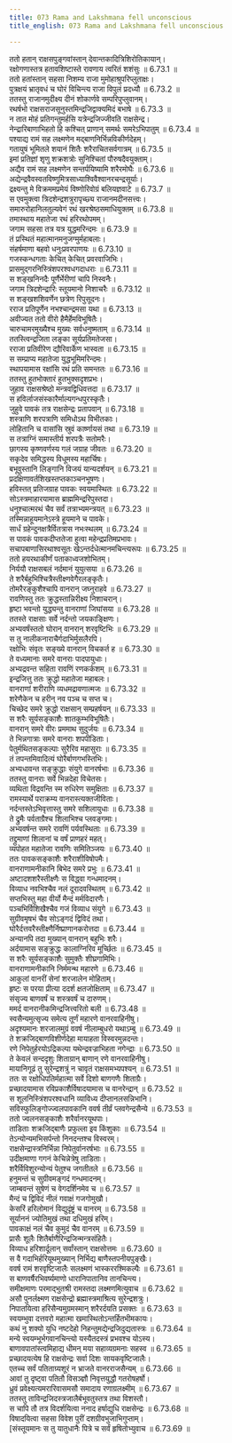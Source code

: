 ```yaml
---
title: 073 Rama and Lakshmana fell unconscious
title_english: 073 Rama and Lakshmana fell unconscious

---
```

<div class="audioEmbed"  caption="श्रीराम-हरिसीताराममूर्ति-घनपाठिभ्यां वचनम्" src="https://archive.org/download/Ramayana-recitation-Sriram-harisItArAmamUrti-Ghanapaati-v2/Kanda_6/Kanda_6_YK-073-Rama_and_Lakshmana_fell_unconscious_0.mp3"></div>

ततो हतान् राक्षसपुङ्गवांस्तान् देवान्तकादित्रिशिरोतिकायान्।  
रक्षोगणास्तत्र हतावशिष्टास्ते रावणाय त्वरितं शशंसुः ॥ 6.73.1 ॥   
ततो हतांस्तान् सहसा निशम्य राजा मुमोहाश्रुपरिप्लुताक्षः।  
पुत्रक्षयं भ्रातृवधं च घोरं विचिन्त्य राजा विपुलं प्रदध्यौ ॥ 6.73.2 ॥   
ततस्तु राजानमुदीक्ष्य दीनं शोकार्णवे सम्परिपुप्लुवानम्।  
रथर्षभो राक्षसराजसूनुस्तमिन्द्रजिद्वाक्यमिदं बभाषे ॥ 6.73.3 ॥   
न तात मोहं प्रतिगन्तुमर्हसि यत्रेन्द्रजिज्जीवति राक्षसेन्द्र।  
नेन्द्रारिबाणाभिहतो हि कश्चित् प्राणान् समर्थः समरेऽभिपातुम् ॥ 6.73.4 ॥   
पश्याद्य रामं सह लक्ष्मणेन मद्बाणनिर्भिन्नविकीर्णदेहम्।  
गतायुषं भूमितले शयानं शितैः शरैराचितसर्वगात्रम् ॥ 6.73.5 ॥   
इमां प्रतिज्ञां शृणु शक्रशत्रोः सुनिश्चितां पौरुषदैवयुक्ताम्।  
अद्यैव रामं सह लक्ष्मणेन सन्तर्पयिष्यामि शरैरमोघैः ॥ 6.73.6 ॥   
अद्येन्द्रवैवस्वतविष्णुमित्रसाध्याश्विवैश्वानरचन्द्रसूर्याः।  
द्रक्ष्यन्तु मे विक्रममप्रमेयं विष्णोरिवोग्रं बलियज्ञवाटे ॥ 6.73.7 ॥   
स एवमुक्त्वा त्रिदशेन्द्रशत्रुरापृच्छ्य राजानमदीनसत्त्वः।  
समारुरोहानिलतुल्यवेगं रथं खरश्रेष्ठसमाधियुक्तम् ॥ 6.73.8 ॥   
तमास्थाय महातेजा रथं हरिरथोपमम्।  
जगाम सहसा तत्र यत्र युद्धमरिन्दमः ॥ 6.73.9 ॥   
तं प्रस्थितं महात्मानमनुजग्मुर्महाबलाः।  
संहर्षमाणा बहवो धनुःप्रवरपाणयः ॥ 6.73.10 ॥   
गजस्कन्धगताः केचित् केचित् प्रवरवाजिभिः।  
प्रासमुद्गरनिस्त्रिंशपरश्वधगदाधराः ॥ 6.73.11 ॥   
स शङ्खनिनदैः पूर्णैर्भेरीणां चापि निस्वनैः।  
जगाम त्रिदशेन्द्रारिः स्तूयमानो निशाचरैः ॥ 6.73.12 ॥   
स शङ्खशशिवर्णेन छत्रेण रिपुसूदनः।  
रराज प्रतिपूर्णेन नभश्चान्द्रमसा यथा ॥ 6.73.13 ॥   
अवीज्यत ततो वीरो हैमैर्हेमविभूषितैः।  
चारुचामरमुख्यैश्च मुख्यः सर्वधनुष्मताम् ॥ 6.73.14 ॥   
ततस्त्विन्द्रजिता लङ्का सूर्यप्रतिमतेजसा।  
रराजा प्रतिवीरेण द्यौरिवार्केण भास्वता ॥ 6.73.15 ॥   
स सम्प्राप्य महातेजा युद्धभूमिमरिन्दमः।  
स्थापयामास रक्षांसि रथं प्रति समन्ततः ॥ 6.73.16 ॥   
ततस्तु हुतभोक्तारं हुतभुक्सदृशप्रभः।  
जुहाव राक्षसश्रेष्ठो मन्त्रवद्विधिवत्तदा ॥ 6.73.17 ॥   
स हविर्लाजसंस्कारैर्माल्यगन्धपुरस्कृतैः।  
जुहुवे पावकं तत्र राक्षसेन्द्रः प्रतापवान् ॥ 6.73.18 ॥   
शस्त्राणि शरपत्राणि समिधोऽथ विभीतकाः।  
लोहितानि च वासांसि स्रुवं कार्ष्णायसं तथा ॥ 6.73.19 ॥   
स तत्राग्निं समास्तीर्य शरपत्रैः सतोमरैः।  
छागस्य कृष्णवर्णस्य गलं जग्राह जीवतः ॥ 6.73.20 ॥   
सकृदेव समिद्धस्य विधूमस्य महार्चिषः।  
बभूवुस्तानि लिङ्गानि विजयं यान्यदर्शयन् ॥ 6.73.21 ॥   
प्रदक्षिणावर्तशिखस्तप्तकाञ्चनभूषणः।  
हविस्तत् प्रतिजग्राह पावकः स्वयमास्थितः ॥ 6.73.22 ॥   
सोऽस्त्रमाहारयामास ब्राह्ममिन्द्ररिपुस्तदा।  
धनुश्चात्मरथं चैव सर्वं तत्राभ्यमन्त्रयत् ॥ 6.73.23 ॥   
तस्मिन्नाहूयमानेऽस्त्रे हूयमाने च पावके।  
सार्धं ग्रहेन्दुनक्षत्रैर्वितत्रास नभःस्थलम् ॥ 6.73.24 ॥   
स पावकं पावकदीप्ततेजा हुत्वा महेन्द्रप्रतिमप्रभावः।  
सचापबाणासिरथाश्वसूतः खेऽन्तर्दधेत्मानमचिन्त्यरूपः ॥ 6.73.25 ॥   
ततो हयरथाकीर्णं पताकाध्वजशोभितम्।  
निर्ययौ राक्षसबलं नर्दमानं युयुत्सया ॥ 6.73.26 ॥   
ते शरैर्बहुभिश्चित्रैस्तीक्ष्णवेगैरलङ्कृतैः।  
तोमरैरङ्कुशैश्चापि वानरान् जघ्नुराहवे ॥ 6.73.27 ॥   
रावणिस्तु ततः क्रुद्धस्तान्निरीक्ष्य निशाचरान्।  
हृष्टा भवन्तो युद्ध्यन्तु वानराणां जिघांसया ॥ 6.73.28 ॥   
ततस्ते राक्षसाः सर्वे नर्दन्तो जयकाङ्क्षिणः।  
अभ्यवर्षंस्ततो घोरान् वानरान् शरवृष्टिभिः ॥ 6.73.29 ॥   
स तु नालीकनाराचैर्गदाभिर्मुसलैरपि।  
रक्षोभिः संवृतः सङ्ख्ये वानरान् विचकर्त ह ॥ 6.73.30 ॥   
ते वध्यमानाः समरे वानराः पादपायुधाः।  
अभ्यद्रवन्त सहिता रावणिं रणकर्कशम् ॥ 6.73.31 ॥   
इन्द्रजित्तु ततः क्रुद्धो महातेजा महाबलः।  
वानराणां शरीराणि व्यधमद्रावणात्मजः ॥ 6.73.32 ॥   
शरेणैकेन च हरीन् नव पञ्च च सप्त च।  
चिच्छेद समरे क्रुद्धो राक्षसान् सम्प्रहर्षयन् ॥ 6.73.33 ॥   
स शरैः सूर्यसङ्काशैः शातकुम्भविभूषितैः।  
वानरान् समरे वीरः प्रममाथ सुदुर्जयः ॥ 6.73.34 ॥   
ते भिन्नगात्राः समरे वानराः शपपीडिताः।  
पेतुर्मथितसङ्कल्पाः सुरैरिव महासुराः ॥ 6.73.35 ॥   
तं तपन्तमिवादित्यं घोरैर्बाणगभस्तिभिः।  
अभ्यधावन्त सङ्क्रुद्धाः संयुगे वानरर्षभाः ॥ 6.73.36 ॥   
ततस्तु वानराः सर्वे भिन्नदेहा विचेतसः।  
व्यथिता विद्रवन्ति स्म रुधिरेण समुक्षिताः ॥ 6.73.37 ॥   
रामस्यार्थे पराक्रम्य वानरास्त्यक्तजीविताः।  
नर्दन्तस्तेऽभिवृत्तास्तु समरे सशिलायुधाः ॥ 6.73.38 ॥   
ते द्रुमैः पर्वताग्रैश्च शिलाभिश्च प्लवङ्गमाः।  
अभ्यवर्षन्त समरे रावणिं पर्यवस्थिताः ॥ 6.73.39 ॥   
तद्द्रुमाणां शिलानां च वर्षं प्राणहरं महत्।  
व्यपोहत महातेजा रावणिः समितिञ्जयः ॥ 6.73.40 ॥   
ततः पावकसङ्काशैः शरैराशीविषोपमैः।  
वानराणामनीकानि बिभेद समरे प्रभुः ॥ 6.73.41 ॥   
अष्टादशशरैस्तीक्ष्णैः स विद्ध्वा गन्धमादनम्।  
विव्याध नवभिश्चैव नलं दूरादवस्थितम् ॥ 6.73.42 ॥   
सप्तभिस्तु महा वीर्यो मैन्दं मर्मविदारणैः।  
पञ्चभिर्विशिखैश्चैव गजं विव्याध संयुगे ॥ 6.73.43 ॥   
सुग्रीवमृषभं चैव सोऽङ्गदं द्विविदं तथा।  
घोरैर्दत्तवरैस्तीक्ष्णैर्निष्प्राणानकरोत्तदा ॥ 6.73.44 ॥   
अन्यानपि तदा मुख्यान् वानरान् बहुभिः शरैः।  
अर्दयामास सङ्क्रुद्धः कालाग्निरिव मूर्च्छितः ॥ 6.73.45 ॥   
स शरैः सूर्यसङ्काशैः सुमुक्तैः शीघ्रगामिभिः।  
वानराणामनीकानि निर्ममन्थ महारणे ॥ 6.73.46 ॥   
आकुलां वानरीं सेनां शरजालेन मोहिताम्।  
हृष्टः स परया प्रीत्या ददर्श क्षतजोक्षिताम् ॥ 6.73.47 ॥   
संसृज्य बाणवर्षं च शस्त्रवर्षं च दारुणम्।  
ममर्द वानरानीकमिन्द्रजित्त्वरितो बली ॥ 6.73.48 ॥   
स्वसैन्यमुत्सृज्य समेत्य तूर्णं महारणे वानरवाहिनीषु।  
अदृश्यमानः शरजालमुग्रं ववर्ष नीलाम्बुधरो यथाऽम्बु ॥ 6.73.49 ॥   
ते शक्रजिद्बाणविशीर्णदेहा मायाहता विस्वरमुन्नदन्तः।  
रणे निपेतुर्हरयोऽद्रिकल्पा यथेन्द्रवज्राभिहता नगेन्द्राः ॥ 6.73.50 ॥   
ते केवलं सन्ददृशुः शिताग्रान् बाणान् रणे वानरवाहिनीषु।  
मायानिगूढं तु सुरेन्द्रशत्रुं न चावृतं राक्षसमभ्यपश्यन् ॥ 6.73.51 ॥   
ततः स रक्षोधिपतिर्महात्मा सर्वे दिशो बाणगणैः शिताग्रैः।  
प्रच्छादयामास रविप्रकाशैर्विषादयामास च वानरेन्द्रान् ॥ 6.73.52 ॥   
स शूलनिस्त्रिंशपरश्वधानि व्याविध्य दीप्तानलसन्निभानि।  
सविस्फुलिङ्गोज्ज्वलपावकानि ववर्ष तीर्व्रं प्लवगेन्द्रसैन्ये ॥ 6.73.53 ॥   
ततो ज्वलनसङ्काशैः शरैर्वानरयूथपाः।  
ताडिताः शक्रजिद्बाणैः प्रफुल्ला इव किंशुकाः ॥ 6.73.54 ॥   
तेऽन्योन्यमभिसर्पन्तो निनदन्तश्च विस्वरम्।  
राक्षसेन्द्रास्त्रनिर्भिन्ना निपेतुर्वानरर्षभाः ॥ 6.73.55 ॥   
उदीक्षमाणा गगनं केचिन्नेत्रेषु ताडिताः।  
शरैर्विविशुरन्योन्यं पेतुश्च जगतीतले ॥ 6.73.56 ॥   
हनुमन्तं च सुग्रीवमङ्गदं गन्धमादनम्।  
जाम्बवन्तं सुषेणं च वेगदर्शिनमेव च ॥ 6.73.57 ॥   
मैन्दं च द्विविदं नीलं गवाक्षं गजगोमुखौ।  
केसरिं हरिलोमानं विद्युदृंष्ट्रं च वानरम् ॥ 6.73.58 ॥   
सूर्याननं ज्योतिमुखं तथा दधिमुखं हरिम्।  
पावकाक्षं नलं चैव कुमुदं चैव वानरम् ॥ 6.73.59 ॥   
प्रासैः शूलैः शितैर्बाणैरिन्द्रजिन्मन्त्रसंहितैः।  
विव्याध हरिशार्दूलान् सर्वांस्तान् राक्षसोत्तमः ॥ 6.73.60 ॥   
स वै गदाभिर्हरियूथमुख्यान् निर्भिद्य बाणैस्तपनीयपुङ्खैः।  
ववर्ष रामं शरवृष्टिजालैः सलक्ष्मणं भास्कररश्मिकल्पैः ॥ 6.73.61 ॥   
स बाणवर्षैरभिवर्ष्यमाणो धारानिपातानिव तानचिन्त्य।  
समीक्षमाणः परमाद्भुतश्री रामस्तदा लक्ष्मणमित्युवाच ॥ 6.73.62 ॥   
असौ पुनर्लक्ष्मण राक्षसेन्द्रो ब्रह्मास्त्रमाश्रित्य सुरेन्द्रशत्रुः।  
निपातयित्वा हरिसैन्यमुग्रमस्मान् शरैरर्दयति प्रसक्तः ॥ 6.73.63 ॥   
स्वयम्भुवा दत्तवरो महात्मा खमास्थितोऽन्तर्हितभीमकायः।  
कथं नु शक्यो युधि नष्टदेहो निहन्तुमद्येन्द्रजिदुद्यतास्त्रः ॥ 6.73.64 ॥   
मन्ये स्वयम्भूर्भगवानचिन्त्यो यस्यैतदस्त्रं प्रभवश्च योऽस्य।  
बाणावपातांस्त्वमिहाद्य धीमन् मया सहाव्यग्रमनाः सहस्व ॥ 6.73.65 ॥   
प्रच्छादयत्येष हि राक्षसेन्द्रः सर्वा दिशः सायकवृष्टिजालैः।  
एतच्च सर्वं पतिताग्र्यशूरं न भ्राजते वानरराजसैन्यम् ॥ 6.73.66 ॥   
आवां तु दृष्ट्वा पतितौ विसञ्ज्ञौ निवृत्तयुद्धौ गतरोषहर्षो।  
ध्रुवं प्रवेक्ष्यत्यमरारिवासमसौ समादाय रणाग्रलक्ष्मीम् ॥ 6.73.67 ॥   
ततस्तु ताविन्द्रजिदस्त्रजालैर्बभूवतुस्तत्र तथा विशस्तौ।  
स चापि तौ तत्र विदर्शयित्वा ननाद हर्षाद्युधि राक्षसेन्द्रः ॥ 6.73.68 ॥   
विषादयित्वा सहसा विवेश पुरीं दशग्रीवभुजाभिगुप्ताम्।  
[संस्तूयमानः स तु यातुधानैः पित्रे च सर्वं हृषितोभ्युवाच ॥ 6.73.69 ॥   